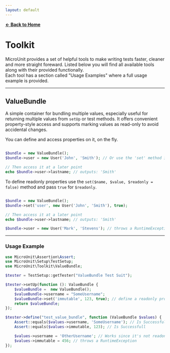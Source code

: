 ```yaml
---
layout: default
---
```


**[← Back to Home](index.md)**

# Toolkit

MicroUnit provides a set of helpful tools to make writing tests faster, cleaner and more straight foreward.
Listed below you will find all available tools along with their provided functionally.  
Each tool has a section called "Usage Examples" where a full usage example is provided.

---

## ValueBundle

A simple container for bundling multiple values, especially useful for returning multiple values from `setUp` or test methods. It offers convenient property-style access and supports marking values as read-only to avoid accidental changes.

You can define and access properties on it, on the fly.

```php

$bundle = new ValueBundle();
$bundle->user = new User('John', 'Smith'); // Or use the 'set' method instead.

// Then access it at a later point
echo $bundle->user->lastname; // outputs: 'Smith'
```

To define readonly properties use the `set($name, $value, $readonly = false)` method and pass `true` for `$readonly`.

```php

$bundle = new ValueBundle();
$bundle->set('user', new User('John', 'Smith'), true);

// Then access it at a later point
echo $bundle->user->lastname; // outputs: 'Smith'

$bundle->user = new User('Mark', 'Stevens'); // throws a RuntimeException
```

---

### Usage Example

```php
use MicroUnit\Assertion\Assert;
use MicroUnit\Setup\TestSetup;
use MicroUnit\Toolkit\ValueBundle;

$tester = TestSetup::getTester("ValueBundle Test Suit");

$tester->setUp(function (): ValueBundle {
    $valueBundle =  new ValueBundle();
    $valueBundle->username = "SomeUsername";
    $valueBundle->set('immutable', 123, true); // define a readonly property
    return $valueBundle;
});

$tester->define("test_value_bundle", function (ValueBundle $values) {
    Assert::equals($values->username, 'SomeUsername'); // Is Successfull
    Assert::equals($values->immutable, 123); // Is Successfull

    $values->username = 'OtherUsername'; // Works since it's not readonly
    $values->immutable = 456; // throws a RuntimeException
});
```
